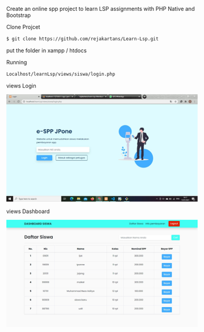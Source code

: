 Create an online spp project to learn LSP assignments with PHP Native and Bootstrap

Clone Projcet
```sh
$ git clone https://github.com/rejakartans/Learn-Lsp.git
```

put the folder in xampp / htdocs


Running
```sh
Localhost/learnLsp/views/siswa/login.php
```


views Login

<img src="assets/img/gambar2.jpg" alt="">


views Dashboard

<img src="assets/img/gambar1.jpg" alt="">